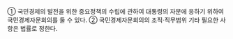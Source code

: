 ① 국민경제의 발전을 위한 중요정책의 수립에 관하여 대통령의 자문에 응하기 위하여 국민경제자문회의를 둘 수 있다.
② 국민경제자문회의의 조직·직무범위 기타 필요한 사항은 법률로 정한다.

